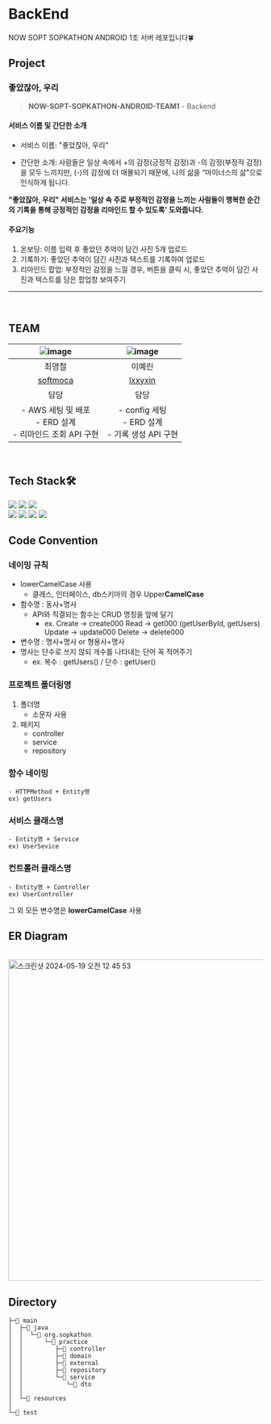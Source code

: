 # BackEnd

NOW SOPT SOPKATHON ANDROID 1조 서버 레포입니다🍀

## Project
  ### 좋았잖아, 우리
> **NOW-SOPT-SOPKATHON-ANDROID-TEAM1** - Backend<br/>
#### 서비스 이름 및 간단한 소개
- 서비스 이름: "좋았잖아, 우리"

- 간단한 소개: 사람들은 일상 속에서 +의 감정(긍정적 감정)과 -의 감정(부정적 감정)을 모두 느끼지만, (-)의 감정에 더 매몰되기 때문에, 나의 삶을 “마이너스의 삶”으로 인식하게 됩니다.

**"좋았잖아, 우리" 서비스는 '일상 속 주로 부정적인 감정을 느끼는 사람들이 행복한 순간의 기록을 통해 긍정적인 감정을 리마인드 할 수 있도록' 도와줍니다.**

#### 주요기능
1. 온보딩: 이름 입력 후 좋았던 추억이 담긴 사진 5개 업로드
2. 기록하기: 좋았던 추억이 담긴 사진과 텍스트를 기록하여 업로드
3. 리마인드 팝업: 부정적인 감정을 느낄 경우, 버튼을 클릭 시, 좋았던 추억이 담긴 사진과 텍스트를 담은 팝업창 보여주기

--- 
<br>

## TEAM
|![image](https://github.com/NOW-SOPT-SOPKATHON-ANDROID-TEAM1/BackEnd/assets/91695537/7cb01573-c47f-407d-9ddc-d3c52671a369)|![image](https://github.com/NOW-SOPT-SOPKATHON-ANDROID-TEAM1/BackEnd/assets/91695537/bb72d82b-343c-4976-82c4-06a71fd4c07b)|
|:---:|:---:|
|최영철|이예린|
|[softmoca](https://github.com/softmoca)|[lxxyxin](https://github.com/lxxyxin)|
|담당|담당|
|- AWS 세팅 및 배포 <br> - ERD 설계 <br> - 리마인드 조회 API 구현 | - config 세팅 <br> - ERD 설계 <br> - 기록 생성 API 구현|

<br>

## Tech Stack🛠️
  <img src="https://img.shields.io/badge/Java-007396?style=flat-square&logo=Java&logoColor=white"/></a>
  <img src="https://img.shields.io/badge/Spring-6DB33F?style=flat-square&logo=Spring&logoColor=white"/></a>
  <img src="https://img.shields.io/badge/SpringBoot-6DB33F?style=flat-square&logo=SpringBoot&logoColor=white"/></a>
  <br>
  <img src="https://img.shields.io/badge/PostgreSQL-4169E1?style=flat-square&logo=PostgreSQL&logoColor=white"/></a>
  <img src="https://img.shields.io/badge/AWS-232F3E?style=flat-square&logo=AWSL&logoColor=orange"/></a>
  <img src="https://img.shields.io/badge/AWS_RDS-527FFF?style=flat-square&logo=AWSRDS&logoColor=orange"/></a>
  <img src="https://img.shields.io/badge/AWS_EC2-FF9900?style=flat-square&logo=AWSLEC2&logoColor=orange"/></a>

## Code Convention

### 네이밍 규칙

- lowerCamelCase 사용
    - 클래스, 인터페이스, db스키마의 경우 Upper**CamelCase**
- 함수명 : 동사+명사
    - API와 직결되는 함수는 CRUD 명칭을 앞에 달기
        - ex. Create → create000
              Read → get000 (getUserById, getUsers)
              Update → update000
              Delete → delete000
- 변수명 : 명사+명사 or 형용사+명사
- 명사는 단수로 쓰지 않되 개수를 나타내는 단어 꼭 적어주기
    - ex. 복수 : getUsers() / 단수 : getUser()
    

### 프로젝트 폴더링명

1. 폴더명
    - 소문자 사용
2. 패키지
    - controller
    - service
    - repository

### 함수 네이밍

```
- HTTPMethod + Entity명
ex) getUsers
```

### 서비스 클래스명

```
- Entity명 + Service
ex) UserSevice
```

### 컨트롤러 클래스명

```
- Entity명 + Controller
ex) UserController
```

그 외 모든 변수명은 **lowerCamelCase** 사용

## ER Diagram

<br>
<img width="636" alt="스크린샷 2024-05-19 오전 12 45 53" src="https://github.com/NOW-SOPT-SOPKATHON-ANDROID-TEAM1/BackEnd/assets/91695537/afe5b13d-1380-4f25-8569-1c36c7cb71f8">

<br>


## Directory
```
├─📁 main
│  ├─📁 java
│  │  └─📁 org.sopkathon
│  │      └─📁 practice
│  │         ├─📁 controller
│  │         ├─📁 domain
│  │         ├─📁 external
│  │         ├─📁 repository
│  │         └─📁 service
│  │            └─📁 dto
│  │         
│  └─📁 resources      
│      
└─📁 test
```

<br>
